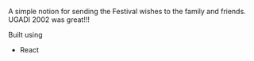A simple notion for sending the Festival wishes to the family and friends. 
UGADI 2002 was great!!!

Built using
- React
